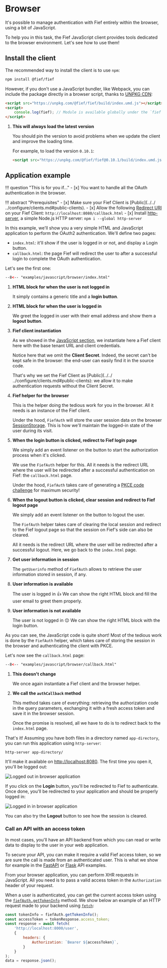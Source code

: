 # Browser

It's possible to manage authentication with Fief entirely within the browser, using a bit of JavaScript.

To help you in this task, the Fief JavaScript client provides tools dedicated to the browser environment. Let's see how to use them!

## Install the client

The recommended way to install the client is to use `npm`:

```bash
npm install @fief/fief
```

However, if you don't use a JavaScript bundler, like Webpack, you can include the package directly in a browser script, thanks to [UNPKG CDN](https://unpkg.com):

```html
<script src="https://unpkg.com/@fief/fief/build/index.umd.js"></script> <!-- (1)! -->
<script>
    console.log(fief); // Module is available globally under the `fief` variable
</script>
```

1. **This will always load the latest version**

    You should pin the version to avoid problems when we update the client and improve the loading time.

    For example, to load the version `0.10.1`:

    ```html
    <script src="https://unpkg.com/@fief/fief@0.10.1/build/index.umd.js"></script>
    ```

## Application example

!!! question "This is for you if..."
    - [x] You want to handle all the OAuth authentication in the browser.

!!! abstract "Prerequisites"
    - [x] Make sure your Fief Client is [Public](../../
    ../configure/clients.md#public-clients).
    - [x] Allow the following [Redirect URI](../../../configure/clients.md#redirect-uris) on your Fief Client: `http://localhost:8080/callback.html`
    - [x] Install [http-server](https://www.npmjs.com/package/http-server), a simple Node.js HTTP server: `npm i --global http-server`

In this example, we'll show you a very simple HTML and JavaScript application to perform the OAuth2 authentication. We'll define two pages:

* `index.html`: it'll show if the user is logged in or not, and display a Login button.
* `callback.html`: the page Fief will redirect the user to after a successful login to complete the OAuth authentication.

Let's see the first one:

```html title="index.html"
--8<-- "examples/javascript/browser/index.html"
```

1. **HTML block for when the user is not logged in**

    It simply contains a generic title and a **login button**.

2. **HTML block for when the user is logged in**

    We greet the logged in user with their email address and show them a **logout button**.

3. **Fief client instantiation**

    As we showed in the [JavaScript section](../index.md), we instantiate here a Fief client here with the base tenant URL and client credentials.

    Notice here that we omit the **Client Secret**. Indeed, the secret can't be kept safe in the browser: the end-user can easily find it in the source code.

    That's why we set the Fief Client as [Public](../../
    ../configure/clients.md#public-clients): we allow it to make authentication requests without the Client Secret.

4. **Fief helper for the browser**

    This is the helper doing the tedious work for you in the browser. All it needs is an instance of the Fief client.

    Under the hood, `FiefAuth` will store the user session data on the browser [SessionStorage](https://developer.mozilla.org/en-US/docs/Web/API/Window/sessionStorage). This is how we'll maintain the logged-in state of the user during its visit.

5. **When the login button is clicked, redirect to Fief login page**

    We simply add an event listener on the button to start the authorization process when it's clicked.

    We use the `FiefAuth` helper for this. All it needs is the redirect URL where the user will be redirected after a successful authentication on Fief: the `callback.html` page.

    Under the hood, `FiefAuth` takes care of generating a [PKCE code challenge](../../../going-further/pkce.md) for maximum security!

6. **When the logout button is clicked, clear session and redirect to Fief logout page**

    We simply add an event listener on the button to logout the user.

    The `FiefAuth` helper takes care of clearing the local session and redirect to the Fief logout page so that the session on Fief's side can also be cleared.

    All it needs is the redirect URL where the user will be redirected after a successful logout. Here, we go back to the `index.html` page.

7. **Get user information in session**

    The `getUserinfo` method of `FiefAuth` allows to retrieve the user information stored in session, if any.

8. **User information is available**

    The user is logged in 👍 We can show the right HTML block and fill the user email to greet them properly.

9. **User information is not available**

    The user is not logged in 😔 We can show the right HTML block with the login button.

As you can see, the JavaScript code is quite short! Most of the tedious work is done by the `FiefAuth` helper, which takes care of storing the session in the browser and authenticating the client with PKCE.

Let's now see the `callback.html` page:

```html title="callback.html"
--8<-- "examples/javascript/browser/callback.html"
```

1. **This doesn't change**

    We once again instantiate a Fief client and the browser helper.

2. **We call the `authCallback` method**

    This method takes care of everything: retrieving the authorization code in the query parameters, exchanging it with a fresh access token and save it in the browser session.

    Once the promise is resolved, all we have to do is to redirect back to the `index.html` page.

That's it! Assuming you have both files in a directory named `app-directory`, you can run this application using `http-server`:

```bash
http-server app-directory/
```

It'll make it available on [http://localhost:8080](http://localhost:8080). The first time you open it, you'll be logged out:

![Logged out in browser application](/assets/images/browser-logged-out.png)

If you click on the **Login** button, you'll be redirected to Fief to authenticate. Once done, you'll be redirected to your application and should be properly logged in:

![Logged in in browser application](/assets/images/browser-logged-in.png)

You can also try the **Logout** button to see how the session is cleared.

### Call an API with an access token

In most cases, you'll have an API backend from which you can read or write data to display to the user in your web application.

To secure your API, you can make it require a valid Fief access token, so we are sure the call is made from an authenticated user. This is what we show for example in the [FastAPI](../../python/fastapi.md#api-example) or [Flask](../../python/flask.md#api-example) API examples.

From your browser application, you can perform XHR requests in JavaScript. All you need is to pass a valid access token in the `Authorization` header of your request.

When a user is authenticated, you can get the current access token using the [`fiefAuth.getTokenInfo`](https://fief-dev.github.io/fief-js/classes/index.browser.FiefAuth.html#getTokenInfo) method. We show below an example of an HTTP request made to your backend using [`fetch`](https://developer.mozilla.org/en-US/docs/Web/API/Fetch_API/Using_Fetch):

```js
const tokenInfo = fiefAuth.getTokenInfo();
const accessToken = tokenResponse.access_token;
const response = await fetch(
    'http://localhost:8000/user',
    {
        headers: {
            Authorization: `Bearer ${accessToken}`,
        }
    }
);
data = response.json();
```
